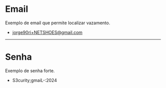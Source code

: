 # Email
Exemplo de email que permite localizar vazamento.  
* jorge90ri+NETSHOES@gmail.com

---

# Senha
Exemplo de senha forte.  
* S3curity;gmaiL-:2024
